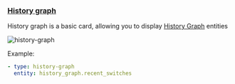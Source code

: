 ### [History graph](https://developers.home-assistant.io/docs/en/lovelace_card_types.html#history-graph)

History graph is a basic card, allowing you to display [History Graph](https://www.home-assistant.io/components/history_graph/) entities

![history-graph](https://user-images.githubusercontent.com/7738048/41775899-72444f02-762e-11e8-8ccc-cdaf401bd4ea.png)

Example:
```yaml
- type: history-graph
  entity: history_graph.recent_switches
```